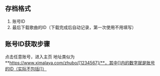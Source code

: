 ## 存档格式

1. 账号ID
2. 最后下载歌曲的ID（下载完成后自动记录，第一次使用不用填写）

## 账号ID获取步骤

点击任意账号，进入主页 地址类似为**https://www.ximalaya.com/zhubo/[1234567]/**，其中[]内的数字就是账号的ID（实际不包括[]）
